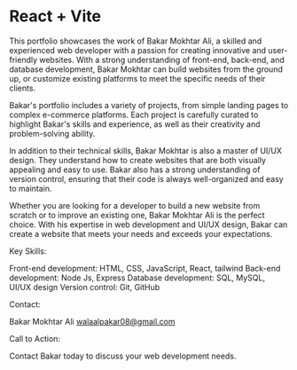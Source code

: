 # React + Vite

This portfolio showcases the work of Bakar Mokhtar Ali, a skilled and experienced web developer with a passion for creating innovative and user-friendly websites. With a strong understanding of front-end, back-end, and database development, Bakar Mokhtar can build websites from the ground up, or customize existing platforms to meet the specific needs of their clients.

Bakar's portfolio includes a variety of projects, from simple landing pages to complex e-commerce platforms. Each project is carefully curated to highlight Bakar's skills and experience, as well as their creativity and problem-solving ability.

In addition to their technical skills, Bakar Mokhtar is also a master of UI/UX design. They understand how to create websites that are both visually appealing and easy to use. Bakar also has a strong understanding of version control, ensuring that their code is always well-organized and easy to maintain.

Whether you are looking for a developer to build a new website from scratch or to improve an existing one, Bakar Mokhtar Ali is the perfect choice. With his expertise in web development and UI/UX design, Bakar can create a website that meets your needs and exceeds your expectations.

Key Skills:

Front-end development: HTML, CSS, JavaScript, React, tailwind
Back-end development: Node Js, Express
Database development: SQL, MySQL,
UI/UX design
Version control: Git, GitHub


Contact:

Bakar Mokhtar Ali
walaalpakar08@gmail.com

Call to Action:

Contact Bakar today to discuss your web development needs.




